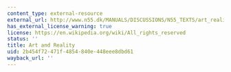 ```yaml
---
content_type: external-resource
external_url: http://www.n55.dk/MANUALS/DISCUSSIONS/N55_TEXTS/art_reality.html
has_external_license_warning: true
license: https://en.wikipedia.org/wiki/All_rights_reserved
status: ''
title: Art and Reality
uid: 2b454f72-471f-4854-840e-448eee8dbd61
wayback_url: ''
---
```

